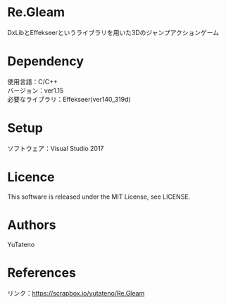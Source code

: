 # Re.Gleam
DxLibとEffekseerというライブラリを用いた3Dのジャンプアクションゲーム

# Dependency
使用言語：C/C++<br>
バージョン：ver1.15<br>
必要なライブラリ：Effekseer(ver140_319d)

# Setup
ソフトウェア：Visual Studio 2017

# Licence
This software is released under the MIT License, see LICENSE.

# Authors
YuTateno

# References
リンク：https://scrapbox.io/yutateno/Re.Gleam
